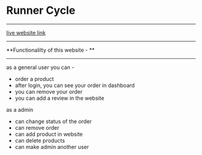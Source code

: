 # Runner Cycle

---

[live website link](https://runner-cycle.netlify.app/)

---

**Functionalilty of this website - **

---

as a general user you can -

- order a product
- after login, you can see your order in dashboard
- you can remove your order
- you can add a review in the website

as a admin

- can change status of the order
- can remove order
- can add product in website
- can delete products
- can make admin another user
